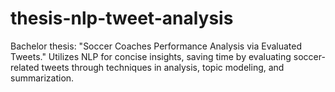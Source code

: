 # thesis-nlp-tweet-analysis
Bachelor thesis: "Soccer Coaches Performance Analysis via Evaluated Tweets." Utilizes NLP for concise insights, saving time by evaluating soccer-related tweets through techniques in analysis, topic modeling, and summarization.
